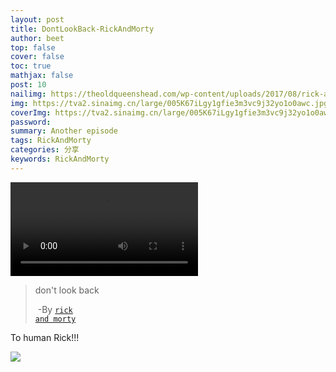 ```yaml
---
layout: post
title: DontLookBack-RickAndMorty
author: beet
top: false
cover: false
toc: true
mathjax: false
post: 10
nailimg: https://theoldqueenshead.com/wp-content/uploads/2017/08/rick-and-morty-square.jpg
img: https://tva2.sinaimg.cn/large/005K67iLgy1gfie3m3vc9j32yo1o0awc.jpg
coverImg: https://tva2.sinaimg.cn/large/005K67iLgy1gfie3m3vc9j32yo1o0awc.jpg
password:
summary: Another episode
tags: RickAndMorty
categories: 分享
keywords: RickAndMorty
---
```

<video class="responsive-video" controls="">
                        <source src="https://tcxz.coding.net/api/share/download/a19cdb2c-f151-40ad-be0b-f48dbe57dca8" type="video/mp4">
                    </video>

> don't look back  
>
> ​				-By [<code>rick and morty</code>](https://www.youtube.com/watch?v=q_q7bsVQ5IQ)



To human Rick!!!

![](https://tva2.sinaimg.cn/large/005K67iLgy1gfie3m3vc9j32yo1o0awc.jpg)
